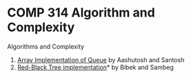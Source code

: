 # COMP 314 Algorithm and Complexity

Algorithms and Complexity

1. [Array Implementation of Queue](queue/) by Aashutosh and Santosh
2. [Red-Black Tree implementation](red_black_tree)* by Bibek and Sambeg
